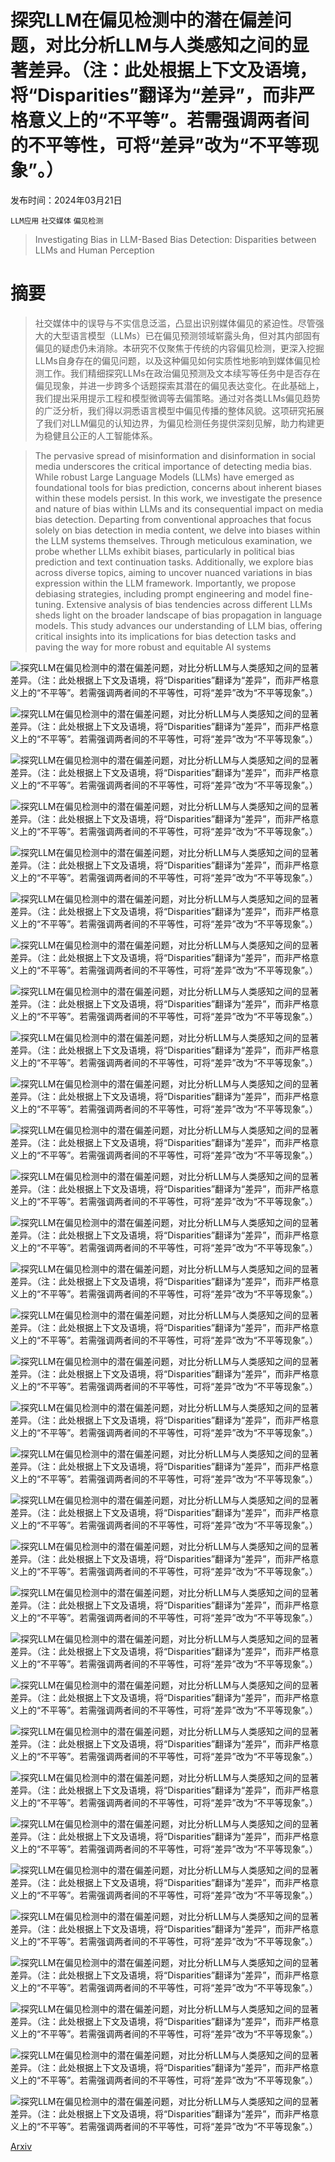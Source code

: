 # 探究LLM在偏见检测中的潜在偏差问题，对比分析LLM与人类感知之间的显著差异。（注：此处根据上下文及语境，将“Disparities”翻译为“差异”，而非严格意义上的“不平等”。若需强调两者间的不平等性，可将“差异”改为“不平等现象”。）

发布时间：2024年03月21日

`LLM应用` `社交媒体` `偏见检测`

> Investigating Bias in LLM-Based Bias Detection: Disparities between LLMs and Human Perception

# 摘要

> 社交媒体中的误导与不实信息泛滥，凸显出识别媒体偏见的紧迫性。尽管强大的大型语言模型（LLMs）已在偏见预测领域崭露头角，但对其内部固有偏见的疑虑仍未消除。本研究不仅聚焦于传统的内容偏见检测，更深入挖掘LLMs自身存在的偏见问题，以及这种偏见如何实质性地影响到媒体偏见检测工作。我们精细探究LLMs在政治偏见预测及文本续写等任务中是否存在偏见现象，并进一步跨多个话题探索其潜在的偏见表达变化。在此基础上，我们提出采用提示工程和模型微调等去偏策略。通过对各类LLMs偏见趋势的广泛分析，我们得以洞悉语言模型中偏见传播的整体风貌。这项研究拓展了我们对LLM偏见的认知边界，为偏见检测任务提供深刻见解，助力构建更为稳健且公正的人工智能体系。

> The pervasive spread of misinformation and disinformation in social media underscores the critical importance of detecting media bias. While robust Large Language Models (LLMs) have emerged as foundational tools for bias prediction, concerns about inherent biases within these models persist. In this work, we investigate the presence and nature of bias within LLMs and its consequential impact on media bias detection. Departing from conventional approaches that focus solely on bias detection in media content, we delve into biases within the LLM systems themselves. Through meticulous examination, we probe whether LLMs exhibit biases, particularly in political bias prediction and text continuation tasks. Additionally, we explore bias across diverse topics, aiming to uncover nuanced variations in bias expression within the LLM framework. Importantly, we propose debiasing strategies, including prompt engineering and model fine-tuning. Extensive analysis of bias tendencies across different LLMs sheds light on the broader landscape of bias propagation in language models. This study advances our understanding of LLM bias, offering critical insights into its implications for bias detection tasks and paving the way for more robust and equitable AI systems

![探究LLM在偏见检测中的潜在偏差问题，对比分析LLM与人类感知之间的显著差异。（注：此处根据上下文及语境，将“Disparities”翻译为“差异”，而非严格意义上的“不平等”。若需强调两者间的不平等性，可将“差异”改为“不平等现象”。）](../../../paper_images/2403.14896/x1.png)

![探究LLM在偏见检测中的潜在偏差问题，对比分析LLM与人类感知之间的显著差异。（注：此处根据上下文及语境，将“Disparities”翻译为“差异”，而非严格意义上的“不平等”。若需强调两者间的不平等性，可将“差异”改为“不平等现象”。）](../../../paper_images/2403.14896/x2.png)

![探究LLM在偏见检测中的潜在偏差问题，对比分析LLM与人类感知之间的显著差异。（注：此处根据上下文及语境，将“Disparities”翻译为“差异”，而非严格意义上的“不平等”。若需强调两者间的不平等性，可将“差异”改为“不平等现象”。）](../../../paper_images/2403.14896/x3.png)

![探究LLM在偏见检测中的潜在偏差问题，对比分析LLM与人类感知之间的显著差异。（注：此处根据上下文及语境，将“Disparities”翻译为“差异”，而非严格意义上的“不平等”。若需强调两者间的不平等性，可将“差异”改为“不平等现象”。）](../../../paper_images/2403.14896/x4.png)

![探究LLM在偏见检测中的潜在偏差问题，对比分析LLM与人类感知之间的显著差异。（注：此处根据上下文及语境，将“Disparities”翻译为“差异”，而非严格意义上的“不平等”。若需强调两者间的不平等性，可将“差异”改为“不平等现象”。）](../../../paper_images/2403.14896/x5.png)

![探究LLM在偏见检测中的潜在偏差问题，对比分析LLM与人类感知之间的显著差异。（注：此处根据上下文及语境，将“Disparities”翻译为“差异”，而非严格意义上的“不平等”。若需强调两者间的不平等性，可将“差异”改为“不平等现象”。）](../../../paper_images/2403.14896/x6.png)

![探究LLM在偏见检测中的潜在偏差问题，对比分析LLM与人类感知之间的显著差异。（注：此处根据上下文及语境，将“Disparities”翻译为“差异”，而非严格意义上的“不平等”。若需强调两者间的不平等性，可将“差异”改为“不平等现象”。）](../../../paper_images/2403.14896/x7.png)

![探究LLM在偏见检测中的潜在偏差问题，对比分析LLM与人类感知之间的显著差异。（注：此处根据上下文及语境，将“Disparities”翻译为“差异”，而非严格意义上的“不平等”。若需强调两者间的不平等性，可将“差异”改为“不平等现象”。）](../../../paper_images/2403.14896/x8.png)

![探究LLM在偏见检测中的潜在偏差问题，对比分析LLM与人类感知之间的显著差异。（注：此处根据上下文及语境，将“Disparities”翻译为“差异”，而非严格意义上的“不平等”。若需强调两者间的不平等性，可将“差异”改为“不平等现象”。）](../../../paper_images/2403.14896/x9.png)

![探究LLM在偏见检测中的潜在偏差问题，对比分析LLM与人类感知之间的显著差异。（注：此处根据上下文及语境，将“Disparities”翻译为“差异”，而非严格意义上的“不平等”。若需强调两者间的不平等性，可将“差异”改为“不平等现象”。）](../../../paper_images/2403.14896/x10.png)

![探究LLM在偏见检测中的潜在偏差问题，对比分析LLM与人类感知之间的显著差异。（注：此处根据上下文及语境，将“Disparities”翻译为“差异”，而非严格意义上的“不平等”。若需强调两者间的不平等性，可将“差异”改为“不平等现象”。）](../../../paper_images/2403.14896/x11.png)

![探究LLM在偏见检测中的潜在偏差问题，对比分析LLM与人类感知之间的显著差异。（注：此处根据上下文及语境，将“Disparities”翻译为“差异”，而非严格意义上的“不平等”。若需强调两者间的不平等性，可将“差异”改为“不平等现象”。）](../../../paper_images/2403.14896/x12.png)

![探究LLM在偏见检测中的潜在偏差问题，对比分析LLM与人类感知之间的显著差异。（注：此处根据上下文及语境，将“Disparities”翻译为“差异”，而非严格意义上的“不平等”。若需强调两者间的不平等性，可将“差异”改为“不平等现象”。）](../../../paper_images/2403.14896/x13.png)

![探究LLM在偏见检测中的潜在偏差问题，对比分析LLM与人类感知之间的显著差异。（注：此处根据上下文及语境，将“Disparities”翻译为“差异”，而非严格意义上的“不平等”。若需强调两者间的不平等性，可将“差异”改为“不平等现象”。）](../../../paper_images/2403.14896/x14.png)

![探究LLM在偏见检测中的潜在偏差问题，对比分析LLM与人类感知之间的显著差异。（注：此处根据上下文及语境，将“Disparities”翻译为“差异”，而非严格意义上的“不平等”。若需强调两者间的不平等性，可将“差异”改为“不平等现象”。）](../../../paper_images/2403.14896/x15.png)

![探究LLM在偏见检测中的潜在偏差问题，对比分析LLM与人类感知之间的显著差异。（注：此处根据上下文及语境，将“Disparities”翻译为“差异”，而非严格意义上的“不平等”。若需强调两者间的不平等性，可将“差异”改为“不平等现象”。）](../../../paper_images/2403.14896/x16.png)

![探究LLM在偏见检测中的潜在偏差问题，对比分析LLM与人类感知之间的显著差异。（注：此处根据上下文及语境，将“Disparities”翻译为“差异”，而非严格意义上的“不平等”。若需强调两者间的不平等性，可将“差异”改为“不平等现象”。）](../../../paper_images/2403.14896/x17.png)

![探究LLM在偏见检测中的潜在偏差问题，对比分析LLM与人类感知之间的显著差异。（注：此处根据上下文及语境，将“Disparities”翻译为“差异”，而非严格意义上的“不平等”。若需强调两者间的不平等性，可将“差异”改为“不平等现象”。）](../../../paper_images/2403.14896/x18.png)

![探究LLM在偏见检测中的潜在偏差问题，对比分析LLM与人类感知之间的显著差异。（注：此处根据上下文及语境，将“Disparities”翻译为“差异”，而非严格意义上的“不平等”。若需强调两者间的不平等性，可将“差异”改为“不平等现象”。）](../../../paper_images/2403.14896/x19.png)

![探究LLM在偏见检测中的潜在偏差问题，对比分析LLM与人类感知之间的显著差异。（注：此处根据上下文及语境，将“Disparities”翻译为“差异”，而非严格意义上的“不平等”。若需强调两者间的不平等性，可将“差异”改为“不平等现象”。）](../../../paper_images/2403.14896/x20.png)

![探究LLM在偏见检测中的潜在偏差问题，对比分析LLM与人类感知之间的显著差异。（注：此处根据上下文及语境，将“Disparities”翻译为“差异”，而非严格意义上的“不平等”。若需强调两者间的不平等性，可将“差异”改为“不平等现象”。）](../../../paper_images/2403.14896/x21.png)

![探究LLM在偏见检测中的潜在偏差问题，对比分析LLM与人类感知之间的显著差异。（注：此处根据上下文及语境，将“Disparities”翻译为“差异”，而非严格意义上的“不平等”。若需强调两者间的不平等性，可将“差异”改为“不平等现象”。）](../../../paper_images/2403.14896/x22.png)

![探究LLM在偏见检测中的潜在偏差问题，对比分析LLM与人类感知之间的显著差异。（注：此处根据上下文及语境，将“Disparities”翻译为“差异”，而非严格意义上的“不平等”。若需强调两者间的不平等性，可将“差异”改为“不平等现象”。）](../../../paper_images/2403.14896/x23.png)

![探究LLM在偏见检测中的潜在偏差问题，对比分析LLM与人类感知之间的显著差异。（注：此处根据上下文及语境，将“Disparities”翻译为“差异”，而非严格意义上的“不平等”。若需强调两者间的不平等性，可将“差异”改为“不平等现象”。）](../../../paper_images/2403.14896/x24.png)

![探究LLM在偏见检测中的潜在偏差问题，对比分析LLM与人类感知之间的显著差异。（注：此处根据上下文及语境，将“Disparities”翻译为“差异”，而非严格意义上的“不平等”。若需强调两者间的不平等性，可将“差异”改为“不平等现象”。）](../../../paper_images/2403.14896/x12.png)

![探究LLM在偏见检测中的潜在偏差问题，对比分析LLM与人类感知之间的显著差异。（注：此处根据上下文及语境，将“Disparities”翻译为“差异”，而非严格意义上的“不平等”。若需强调两者间的不平等性，可将“差异”改为“不平等现象”。）](../../../paper_images/2403.14896/x13.png)

![探究LLM在偏见检测中的潜在偏差问题，对比分析LLM与人类感知之间的显著差异。（注：此处根据上下文及语境，将“Disparities”翻译为“差异”，而非严格意义上的“不平等”。若需强调两者间的不平等性，可将“差异”改为“不平等现象”。）](../../../paper_images/2403.14896/x25.png)

![探究LLM在偏见检测中的潜在偏差问题，对比分析LLM与人类感知之间的显著差异。（注：此处根据上下文及语境，将“Disparities”翻译为“差异”，而非严格意义上的“不平等”。若需强调两者间的不平等性，可将“差异”改为“不平等现象”。）](../../../paper_images/2403.14896/x26.png)

![探究LLM在偏见检测中的潜在偏差问题，对比分析LLM与人类感知之间的显著差异。（注：此处根据上下文及语境，将“Disparities”翻译为“差异”，而非严格意义上的“不平等”。若需强调两者间的不平等性，可将“差异”改为“不平等现象”。）](../../../paper_images/2403.14896/x14.png)

![探究LLM在偏见检测中的潜在偏差问题，对比分析LLM与人类感知之间的显著差异。（注：此处根据上下文及语境，将“Disparities”翻译为“差异”，而非严格意义上的“不平等”。若需强调两者间的不平等性，可将“差异”改为“不平等现象”。）](../../../paper_images/2403.14896/x27.png)

![探究LLM在偏见检测中的潜在偏差问题，对比分析LLM与人类感知之间的显著差异。（注：此处根据上下文及语境，将“Disparities”翻译为“差异”，而非严格意义上的“不平等”。若需强调两者间的不平等性，可将“差异”改为“不平等现象”。）](../../../paper_images/2403.14896/x28.png)

![探究LLM在偏见检测中的潜在偏差问题，对比分析LLM与人类感知之间的显著差异。（注：此处根据上下文及语境，将“Disparities”翻译为“差异”，而非严格意义上的“不平等”。若需强调两者间的不平等性，可将“差异”改为“不平等现象”。）](../../../paper_images/2403.14896/x15.png)

[Arxiv](https://arxiv.org/abs/2403.14896)